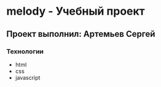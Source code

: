 # melody - Учебный проект
## Проект выполнил: Артемьев Сергей

### Технологии
- html
- css
- javascript
